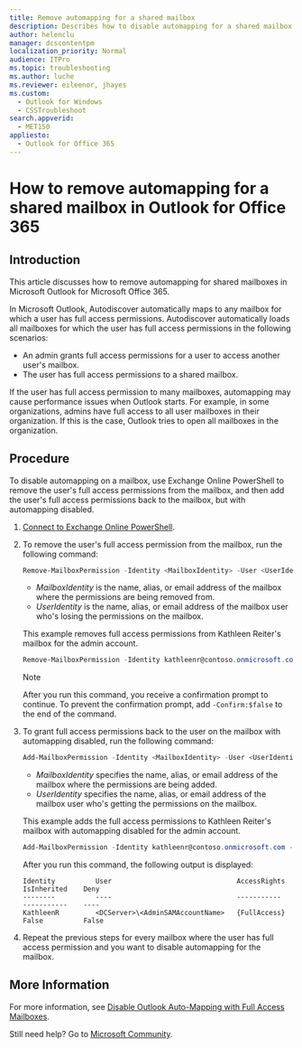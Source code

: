 ```yaml
---
title: Remove automapping for a shared mailbox
description: Describes how to disable automapping for a shared mailbox in Outlook for Office 365.
author: helenclu
manager: dcscontentpm
localization_priority: Normal
audience: ITPro
ms.topic: troubleshooting
ms.author: luche
ms.reviewer: eileenor, jhayes
ms.custom:
  - Outlook for Windows
  - CSSTroubleshoot
search.appverid:
  - MET150
appliesto:
  - Outlook for Office 365
---
```


# How to remove automapping for a shared mailbox in Outlook for Office 365

## Introduction

This article discusses how to remove automapping for shared mailboxes in Microsoft Outlook for Microsoft Office 365.

In Microsoft Outlook, Autodiscover automatically maps to any mailbox for which a user has full access permissions. Autodiscover automatically loads all mailboxes for which the user has full access permissions in the following scenarios:

- An admin grants full access permissions for a user to access another user's mailbox.
- The user has full access permissions to a shared mailbox.

If the user has full access permission to many mailboxes, automapping may cause performance issues when Outlook starts. For example, in some organizations, admins have full access to all user mailboxes in their organization. If this is the case, Outlook tries to open all mailboxes in the organization.

## Procedure

To disable automapping on a mailbox, use Exchange Online PowerShell to remove the user's full access permissions from the mailbox, and then add the user's full access permissions back to the mailbox, but with automapping disabled.

1. [Connect to Exchange Online PowerShell](/powershell/exchange/connect-to-exchange-online-powershell).

2. To remove the user's full access permission from the mailbox, run the following command:

    ```powershell
    Remove-MailboxPermission -Identity <MailboxIdentity> -User <UserIdentity> -AccessRights FullAccess
    ```

    - _MailboxIdentity_ is the name, alias, or email address of the mailbox where the permissions are being removed from.
    - _UserIdentity_ is the name, alias, or email address of the mailbox user who's losing the permissions on the mailbox.

   This example removes full access permissions from Kathleen Reiter's mailbox for the admin account.

   ```powershell
   Remove-MailboxPermission -Identity kathleenr@contoso.onmicrosoft.com -User admin@contoso.onmicrosoft.com -AccessRights FullAccess
   ```

   > [!NOTE]
   > After you run this command, you receive a confirmation prompt to continue. To prevent the confirmation prompt, add `-Confirm:$false` to the end of the command.

3. To grant full access permissions back to the user on the mailbox with automapping disabled, run the following command:

    ```powershell
    Add-MailboxPermission -Identity <MailboxIdentity> -User <UserIdentity> -AccessRights FullAccess -AutoMapping $false
    ```

    - _MailboxIdentity_ specifies the name, alias, or email address of the mailbox where the permissions are being added.
    - _UserIdentity_ specifies the name, alias, or email address of the mailbox user who's getting the permissions on the mailbox.

   This example adds the full access permissions to Kathleen Reiter's mailbox with automapping disabled for the admin account.

   ```powershell
   Add-MailboxPermission -Identity kathleenr@contoso.onmicrosoft.com -User admin@contoso.onmicrosoft.com -AccessRights FullAccess -AutoMapping $false
   ```

   After you run this command, the following output is displayed:

   ```output
   Identity          User                               AccessRights    IsInherited    Deny
   --------          ----                               -----------     -----------    ----
   KathleenR         <DCServer>\<AdminSAMAccountName>   {FullAccess}    False          False
   ```

4. Repeat the previous steps for every mailbox where the user has full access permission and you want to disable automapping for the mailbox.

## More Information

For more information, see [Disable Outlook Auto-Mapping with Full Access Mailboxes](/previous-versions/office/exchange-server-2010/hh529943(v=exchg.141)).

Still need help? Go to [Microsoft Community](https://answers.microsoft.com/).
